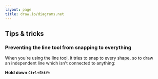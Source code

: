 ```yaml
---
layout: page
title: draw.io/diagrams.net
---
```


## Tips & tricks

### Preventing the line tool from snapping to everything

When you're using the line tool, it tries to snap to every shape, so to draw an independent line which isn't connected to anything:

**Hold down `Ctrl+Shift`**
